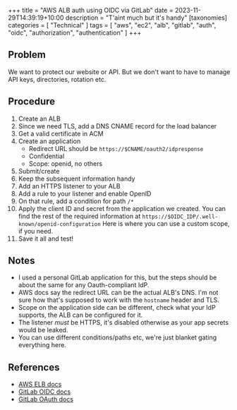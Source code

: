 +++
title = "AWS ALB auth using OIDC via GitLab"
date = 2023-11-29T14:39:19+10:00
description = "T'aint much but it's handy"
[taxonomies]
categories = [ "Technical" ]
tags = [ "aws", "ec2", "alb", "gitlab", "auth", "oidc", "authorization", "authentication" ]
+++

## Problem

We want to protect our website or API.
But we don't want to have to manage API keys, directories, rotation etc.

## Procedure

1. Create an ALB
1. Since we need TLS, add a DNS CNAME record for the load balancer
1. Get a valid certificate in ACM
1. Create an application
   - Redirect URL should be `https://$CNAME/oauth2/idpresponse`
   - Confidential
   - Scope: openid, no others
1. Submit/create
1. Keep the subsequent information handy
1. Add an HTTPS listener to your ALB
1. Add a rule to your listener and enable OpenID
1. On that rule, add a condition for path `/*`
1. Apply the client ID and secret from the application we created.
   You can find the rest of the required information at `https://$OIDC_IDP/.well-known/openid-configuration`
   Here is where you can use a custom scope, if you need.
1. Save it all and test!

## Notes

- I used a personal GitLab application for this, but the steps should be about the same for any Oauth-compliant IdP.
- AWS docs say the redirect URL can be the actual ALB's DNS.
  I'm not sure how that's supposed to work with the `hostname` header and TLS.
- Scope on the application side can be different, check what your IdP supports, the ALB can be configured for it.
- The listener _must_ be HTTPS, it's disabled otherwise as your app secrets would be leaked.
- You can use different conditions/paths etc, we're just blanket gating everything here.

## References

- [AWS ELB docs](https://docs.aws.amazon.com/elasticloadbalancing/latest/application/listener-authenticate-users.html#oidc-requirements)
- [GitLab OIDC docs](https://docs.gitlab.com/ee/integration/openid_connect_provider.html)
- [GitLab OAuth docs](https://docs.gitlab.com/ee/integration/oauth_provider.html)
